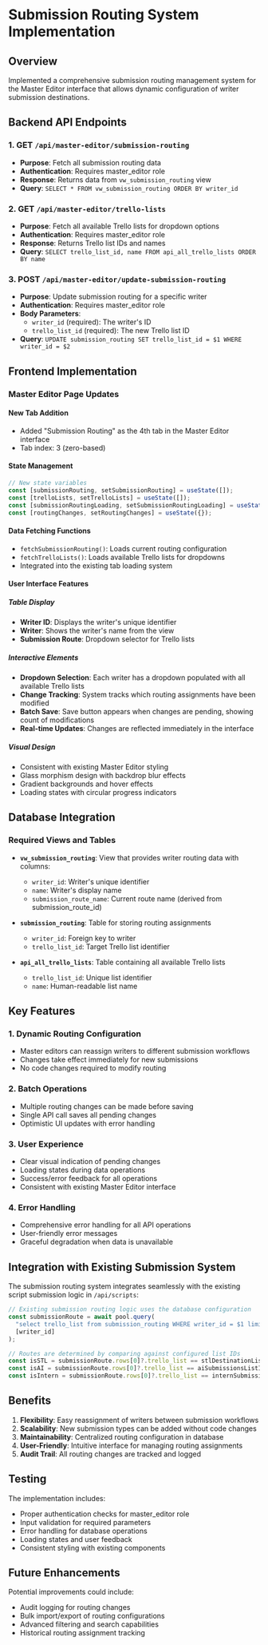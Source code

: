 # Submission Routing System Implementation

## Overview
Implemented a comprehensive submission routing management system for the Master Editor interface that allows dynamic configuration of writer submission destinations.

## Backend API Endpoints

### 1. GET `/api/master-editor/submission-routing`
- **Purpose**: Fetch all submission routing data
- **Authentication**: Requires master_editor role
- **Response**: Returns data from `vw_submission_routing` view
- **Query**: `SELECT * FROM vw_submission_routing ORDER BY writer_id`

### 2. GET `/api/master-editor/trello-lists`
- **Purpose**: Fetch all available Trello lists for dropdown options
- **Authentication**: Requires master_editor role
- **Response**: Returns Trello list IDs and names
- **Query**: `SELECT trello_list_id, name FROM api_all_trello_lists ORDER BY name`

### 3. POST `/api/master-editor/update-submission-routing`
- **Purpose**: Update submission routing for a specific writer
- **Authentication**: Requires master_editor role
- **Body Parameters**:
  - `writer_id` (required): The writer's ID
  - `trello_list_id` (required): The new Trello list ID
- **Query**: `UPDATE submission_routing SET trello_list_id = $1 WHERE writer_id = $2`

## Frontend Implementation

### Master Editor Page Updates

#### New Tab Addition
- Added "Submission Routing" as the 4th tab in the Master Editor interface
- Tab index: 3 (zero-based)

#### State Management
```javascript
// New state variables
const [submissionRouting, setSubmissionRouting] = useState([]);
const [trelloLists, setTrelloLists] = useState([]);
const [submissionRoutingLoading, setSubmissionRoutingLoading] = useState(false);
const [routingChanges, setRoutingChanges] = useState({});
```

#### Data Fetching Functions
- `fetchSubmissionRouting()`: Loads current routing configuration
- `fetchTrelloLists()`: Loads available Trello lists for dropdowns
- Integrated into the existing tab loading system

#### User Interface Features

##### Table Display
- **Writer ID**: Displays the writer's unique identifier
- **Writer**: Shows the writer's name from the view
- **Submission Route**: Dropdown selector for Trello lists

##### Interactive Elements
- **Dropdown Selection**: Each writer has a dropdown populated with all available Trello lists
- **Change Tracking**: System tracks which routing assignments have been modified
- **Batch Save**: Save button appears when changes are pending, showing count of modifications
- **Real-time Updates**: Changes are reflected immediately in the interface

##### Visual Design
- Consistent with existing Master Editor styling
- Glass morphism design with backdrop blur effects
- Gradient backgrounds and hover effects
- Loading states with circular progress indicators

## Database Integration

### Required Views and Tables
- **`vw_submission_routing`**: View that provides writer routing data with columns:
  - `writer_id`: Writer's unique identifier
  - `name`: Writer's display name
  - `submission_route_name`: Current route name (derived from submission_route_id)

- **`submission_routing`**: Table for storing routing assignments
  - `writer_id`: Foreign key to writer
  - `trello_list_id`: Target Trello list identifier

- **`api_all_trello_lists`**: Table containing all available Trello lists
  - `trello_list_id`: Unique list identifier
  - `name`: Human-readable list name

## Key Features

### 1. Dynamic Routing Configuration
- Master editors can reassign writers to different submission workflows
- Changes take effect immediately for new submissions
- No code changes required to modify routing

### 2. Batch Operations
- Multiple routing changes can be made before saving
- Single API call saves all pending changes
- Optimistic UI updates with error handling

### 3. User Experience
- Clear visual indication of pending changes
- Loading states during data operations
- Success/error feedback for all operations
- Consistent with existing Master Editor interface

### 4. Error Handling
- Comprehensive error handling for all API operations
- User-friendly error messages
- Graceful degradation when data is unavailable

## Integration with Existing Submission System

The submission routing system integrates seamlessly with the existing script submission logic in `/api/scripts`:

```javascript
// Existing submission routing logic uses the database configuration
const submissionRoute = await pool.query(
  "select trello_list from submission_routing WHERE writer_id = $1 limit 1",
  [writer_id]
);

// Routes are determined by comparing against configured list IDs
const isSTL = submissionRoute.rows[0]?.trello_list == stlDestinationListID;
const isAI = submissionRoute.rows[0]?.trello_list == aiSubmissionsListID;
const isIntern = submissionRoute.rows[0]?.trello_list == internSubmissionsListID;
```

## Benefits

1. **Flexibility**: Easy reassignment of writers between submission workflows
2. **Scalability**: New submission types can be added without code changes
3. **Maintainability**: Centralized routing configuration in database
4. **User-Friendly**: Intuitive interface for managing routing assignments
5. **Audit Trail**: All routing changes are tracked and logged

## Testing

The implementation includes:
- Proper authentication checks for master_editor role
- Input validation for required parameters
- Error handling for database operations
- Loading states and user feedback
- Consistent styling with existing components

## Future Enhancements

Potential improvements could include:
- Audit logging for routing changes
- Bulk import/export of routing configurations
- Advanced filtering and search capabilities
- Historical routing assignment tracking

